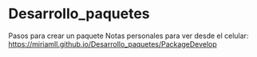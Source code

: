 # Desarrollo_paquetes
Pasos para crear un paquete
Notas personales para ver desde el celular: https://miriamll.github.io/Desarrollo_paquetes/PackageDevelop
